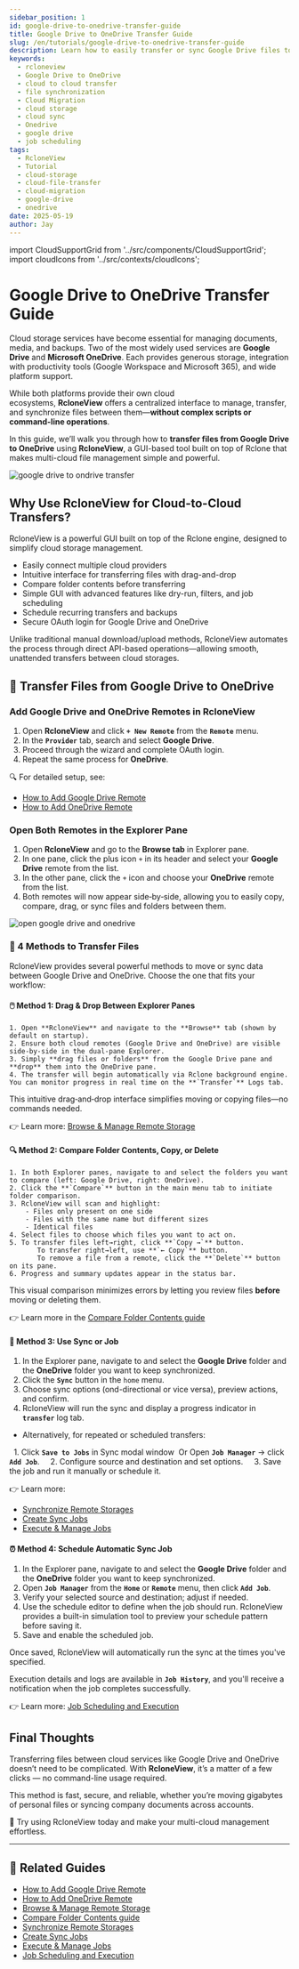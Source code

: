 ```yaml
---
sidebar_position: 1
id: google-drive-to-onedrive-transfer-guide
title: Google Drive to OneDrive Transfer Guide
slug: /en/tutorials/google-drive-to-onedrive-transfer-guide
description: Learn how to easily transfer or sync Google Drive files to Microsoft OneDrive using RcloneView.
keywords:
  - rcloneview
  - Google Drive to OneDrive
  - cloud to cloud transfer
  - file synchronization
  - Cloud Migration
  - cloud storage
  - cloud sync
  - Onedrive
  - google drive
  - job scheduling
tags:
  - RcloneView
  - Tutorial
  - cloud-storage
  - cloud-file-transfer
  - cloud-migration
  - google-drive
  - onedrive
date: 2025-05-19
author: Jay
---
```

import CloudSupportGrid from '../src/components/CloudSupportGrid';
import cloudIcons from '../src/contexts/cloudIcons';

# Google Drive to OneDrive Transfer Guide
  

Cloud storage services have become essential for managing documents, media, and backups. Two of the most widely used services are **Google Drive** and **Microsoft OneDrive**. Each provides generous storage, integration with productivity tools (Google Workspace and Microsoft 365), and wide platform support.

While both platforms provide their own cloud ecosystems, **RcloneView** offers a centralized interface to manage, transfer, and synchronize files between them—**without complex scripts or command-line operations**.

In this guide, we’ll walk you through how to **transfer files from Google Drive to OneDrive** using **RcloneView**, a GUI-based tool built on top of Rclone that makes multi-cloud file management simple and powerful.

<img src="/support/images/en/tutorials/google-drive-to-ondrive-transfer.png" alt="google drive to ondrive transfer" class="img-medium img-center" />

## **Why Use RcloneView for Cloud-to-Cloud Transfers?**

RcloneView is a powerful GUI built on top of the Rclone engine, designed to simplify cloud storage management.

- Easily connect multiple cloud providers
- Intuitive interface for transferring files with drag-and-drop
- Compare folder contents before transferring
- Simple GUI with advanced features like dry-run, filters, and job scheduling
- Schedule recurring transfers and backups
- Secure OAuth login for Google Drive and OneDrive

Unlike traditional manual download/upload methods, RcloneView automates the process through direct API-based operations—allowing smooth, unattended transfers between cloud storages.

## 📙 Transfer Files from Google Drive to OneDrive


### Add Google Drive and OneDrive Remotes in RcloneView

1. Open **RcloneView** and click **`+ New Remote`** from the **`Remote`** menu.  
2. In the **`Provider`** tab, search and select **Google Drive**.  
3. Proceed through the wizard and complete OAuth login.  
4. Repeat the same process for **OneDrive**.  

 🔍 For detailed setup, see:
 - [How to Add Google Drive Remote](/support/howto/intro#step-2-adding-remote-storage-google-drive-example)
 - [How to Add OneDrive Remote](/support/howto/remote-storage-connection-settings/add-oath-online-login#quick-setup-instructions)

### Open Both Remotes in the Explorer Pane

1. Open **RcloneView** and go to the **Browse tab** in Explorer pane.  
2. In one pane, click the plus icon `+` in its header and select your **Google Drive** remote from the list.  
3. In the other pane, click the `+` icon and choose your **OneDrive** remote from the list.  
4. Both remotes will now appear side‑by‑side, allowing you to easily copy, compare, drag, or sync files and folders between them.  

<img src="/support/images/en/tutorials/open-google-drive-and-onedrive.png" alt="open google drive and onedrive" class="img-medium img-center" />

### 📌 4 Methods to Transfer Files

RcloneView provides several powerful methods to move or sync data between Google Drive and OneDrive. Choose the one that fits your workflow:

#### 🖱️ **Method 1: Drag & Drop Between Explorer Panes**

  
	1. Open **RcloneView** and navigate to the **Browse** tab (shown by default on startup).  
	2. Ensure both cloud remotes (Google Drive and OneDrive) are visible side‑by‑side in the dual‑pane Explorer.  
	3. Simply **drag files or folders** from the Google Drive pane and **drop** them into the OneDrive pane.  
	4. The transfer will begin automatically via Rclone background engine. You can monitor progress in real time on the **`Transfer`** Logs tab.  

  
This intuitive drag‑and‑drop interface simplifies moving or copying files—no  commands needed.

👉 Learn more: [Browse & Manage Remote Storage](/support/howto/rcloneview-basic/browse-and-manage-remote-storage)

#### 🔍 **Method 2: Compare Folder Contents, Copy, or Delete**

  
	1. In both Explorer panes, navigate to and select the folders you want to compare (left: Google Drive, right: OneDrive).  
	2. Click the **`Compare`** button in the main menu tab to initiate folder comparison.  
	3. RcloneView will scan and highlight:  
		- Files only present on one side  
		- Files with the same name but different sizes  
		- Identical files
	4. Select files to choose which files you want to act on.  
	5. To transfer files left→right, click **`Copy →`** button.  
		   To transfer right→left, use **`← Copy`** button.  
		   To remove a file from a remote, click the **`Delete`** button on its pane.  
	6. Progress and summary updates appear in the status bar.  


This visual comparison minimizes errors by letting you review files **before** moving or deleting them.

👉 Learn more in the [Compare Folder Contents guide](/support/howto/rcloneview-basic/compare-folder-contents)


#### 🔁 **Method 3: Use Sync or Job**

1. In the Explorer pane, navigate to and select the **Google Drive** folder and the **OneDrive** folder you want to keep synchronized.  
2. Click the **`Sync`** button in the `home` menu.  
3. Choose sync options (ond-directional or vice versa), preview actions, and confirm.   
4. RcloneView will run the sync and display a progress indicator in **`transfer`** log tab.   

- Alternatively, for repeated or scheduled transfers:  

  1. Click **`Save to Jobs`** in Sync modal window  Or Open **`Job Manager`** → click **`Add Job`**.   
  2. Configure source and destination and set options.   
  3. Save the job and run it manually or schedule it.  

 👉 Learn more:  

- [Synchronize Remote Storages](/support/howto/rcloneview-basic/synchronize-remote-storages)  
- [Create Sync Jobs](/support/howto/rcloneview-basic/create-sync-jobs)  
- [Execute & Manage Jobs](/support/howto/rcloneview-basic/execute-manage-job)

#### ⏰ Method 4: Schedule Automatic Sync Job 

1. In the Explorer pane, navigate to and select the **Google Drive** folder and the **OneDrive** folder you want to keep synchronized.  
2. Open **`Job Manager`** from the **`Home`** or **`Remote`** menu, then click **`Add Job`**.  
3. Verify your selected source and destination; adjust if needed.  
4. Use the schedule editor to define when the job should run. RcloneView provides a built-in simulation tool to preview your schedule pattern before saving it.  
5. Save and enable the scheduled job.   

Once saved, RcloneView will automatically run the sync at the times you've specified.  

Execution details and logs are available in **`Job History`**, and you'll receive a notification when the job completes successfully.

👉 Learn more: [Job Scheduling and Execution](/support/howto/rcloneview-advanced/job-scheduling-and-execution)


## **Final Thoughts**

Transferring files between cloud services like Google Drive and OneDrive doesn’t need to be complicated. With **RcloneView**, it’s a matter of a few clicks — no command-line usage required.

This method is fast, secure, and reliable, whether you’re moving gigabytes of personal files or syncing company documents across accounts.

 🎯 Try using RcloneView today and make your multi-cloud management effortless.

---

## 🔗 Related Guides

- [How to Add Google Drive Remote](/support/howto/intro#step-2-adding-remote-storage-google-drive-example)
- [How to Add OneDrive Remote](/support/howto/remote-storage-connection-settings/add-oath-online-login#quick-setup-instructions)
- [Browse & Manage Remote Storage](/support/howto/rcloneview-basic/browse-and-manage-remote-storage)
- [Compare Folder Contents guide](/support/howto/rcloneview-basic/compare-folder-contents)
- [Synchronize Remote Storages](/support/howto/rcloneview-basic/synchronize-remote-storages)  
- [Create Sync Jobs](/support/howto/rcloneview-basic/create-sync-jobs)  
- [Execute & Manage Jobs](/support/howto/rcloneview-basic/execute-manage-job)
- [Job Scheduling and Execution](/support/howto/rcloneview-advanced/job-scheduling-and-execution)


<CloudSupportGrid />